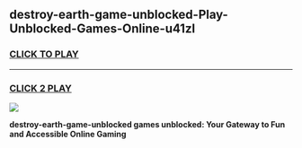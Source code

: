 
## destroy-earth-game-unblocked-Play-Unblocked-Games-Online-u41zl
<h3>
<a href="https://premium76.site?title=destroy-earth-game-unblocked&ref=24A">CLICK TO PLAY</a></h3>
<hr>

<h3>
<a href="https://premium76.site?title=destroy-earth-game-unblocked&ref=24A">CLICK 2 PLAY</a>
  
</h3>

<a href="https://premium76.site?title=destroy-earth-game-unblocked&ref=24A"><img src="https://clearcache.store/games.png"></a>


**destroy-earth-game-unblocked games unblocked: Your Gateway to Fun and Accessible Online Gaming**
